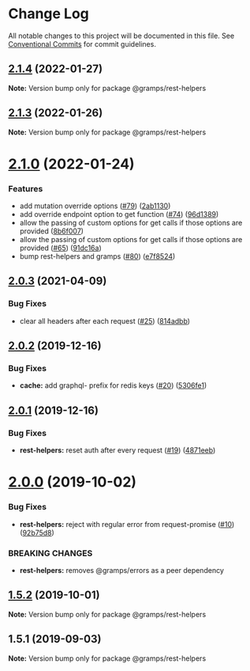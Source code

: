 # Change Log

All notable changes to this project will be documented in this file.
See [Conventional Commits](https://conventionalcommits.org) for commit guidelines.

## [2.1.4](https://github.com/gramps-graphql/rest-helpers/compare/@gramps/rest-helpers@2.1.3...@gramps/rest-helpers@2.1.4) (2022-01-27)

**Note:** Version bump only for package @gramps/rest-helpers






## [2.1.3](https://github.com/gramps-graphql/rest-helpers/compare/@gramps/rest-helpers@2.1.0...@gramps/rest-helpers@2.1.3) (2022-01-26)

**Note:** Version bump only for package @gramps/rest-helpers





# [2.1.0](https://github.com/gramps-graphql/rest-helpers/compare/@gramps/rest-helpers@2.0.3...@gramps/rest-helpers@2.1.0) (2022-01-24)


### Features

* add mutation override options ([#79](https://github.com/gramps-graphql/rest-helpers/issues/79)) ([2ab1130](https://github.com/gramps-graphql/rest-helpers/commit/2ab1130))
* add override endpoint option to get function ([#74](https://github.com/gramps-graphql/rest-helpers/issues/74)) ([96d1389](https://github.com/gramps-graphql/rest-helpers/commit/96d1389))
* allow the passing of custom options for get calls if those options are provided ([8b6f007](https://github.com/gramps-graphql/rest-helpers/commit/8b6f007))
* allow the passing of custom options for get calls if those options are provided ([#65](https://github.com/gramps-graphql/rest-helpers/issues/65)) ([91dc16a](https://github.com/gramps-graphql/rest-helpers/commit/91dc16a))
* bump rest-helpers and gramps ([#80](https://github.com/gramps-graphql/rest-helpers/issues/80)) ([e7f8524](https://github.com/gramps-graphql/rest-helpers/commit/e7f8524))






## [2.0.3](https://github.com/gramps-graphql/rest-helpers/compare/@gramps/rest-helpers@2.0.2...@gramps/rest-helpers@2.0.3) (2021-04-09)


### Bug Fixes

* clear all headers after each request ([#25](https://github.com/gramps-graphql/rest-helpers/issues/25)) ([814adbb](https://github.com/gramps-graphql/rest-helpers/commit/814adbb))





## [2.0.2](https://github.com/gramps-graphql/rest-helpers/compare/@gramps/rest-helpers@2.0.1...@gramps/rest-helpers@2.0.2) (2019-12-16)


### Bug Fixes

* **cache:** add graphql- prefix for redis keys ([#20](https://github.com/gramps-graphql/rest-helpers/issues/20)) ([5306fe1](https://github.com/gramps-graphql/rest-helpers/commit/5306fe1))





## [2.0.1](https://github.com/gramps-graphql/rest-helpers/compare/@gramps/rest-helpers@2.0.0...@gramps/rest-helpers@2.0.1) (2019-12-16)


### Bug Fixes

* **rest-helpers:** reset auth after every request ([#19](https://github.com/gramps-graphql/rest-helpers/issues/19)) ([4871eeb](https://github.com/gramps-graphql/rest-helpers/commit/4871eeb))





# [2.0.0](https://github.com/gramps-graphql/rest-helpers/compare/@gramps/rest-helpers@1.5.2...@gramps/rest-helpers@2.0.0) (2019-10-02)


### Bug Fixes

* **rest-helpers:** reject with regular error from request-promise ([#10](https://github.com/gramps-graphql/rest-helpers/issues/10)) ([92b75d8](https://github.com/gramps-graphql/rest-helpers/commit/92b75d8))


### BREAKING CHANGES

* **rest-helpers:** removes @gramps/errors as a peer dependency





## [1.5.2](https://github.com/gramps-graphql/rest-helpers/compare/@gramps/rest-helpers@1.5.1...@gramps/rest-helpers@1.5.2) (2019-10-01)

**Note:** Version bump only for package @gramps/rest-helpers





## 1.5.1 (2019-09-03)

**Note:** Version bump only for package @gramps/rest-helpers

